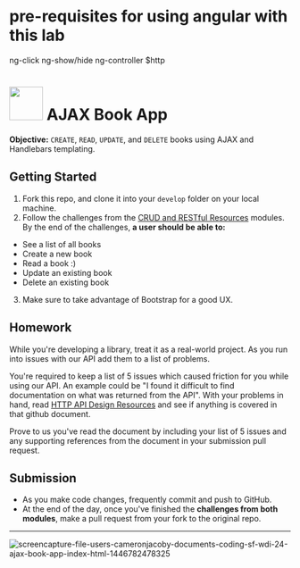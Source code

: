 # pre-requisites for using angular with this lab

ng-click
ng-show/hide
ng-controller
$http
















# <img src="https://cloud.githubusercontent.com/assets/7833470/10899314/63829980-8188-11e5-8cdd-4ded5bcb6e36.png" height="60"> AJAX Book App

**Objective:** `CREATE`, `READ`, `UPDATE`, and `DELETE` books using AJAX and Handlebars templating.

## Getting Started

1. Fork this repo, and clone it into your `develop` folder on your local machine.
2. Follow the challenges from the <a href="https://github.com/sf-wdi-24/modules/tree/master/week-03-restful-server-express/day-01" target="_blank">CRUD and RESTful Resources</a> modules. By the end of the challenges, **a user should be able to:**
  * See a list of all books
  * Create a new book
  * Read a book :)
  * Update an existing book
  * Delete an existing book
3. Make sure to take advantage of Bootstrap for a good UX.

## Homework

While you're developing a library, treat it as a real-world project. As you run into issues with our API add them to a list of problems.

You're required to keep a list of 5 issues which caused friction for you while using our API. An example could be "I found it difficult to find documentation on what was returned from the API".
                                                                                                                                               With your problems in hand, read <a href="https://github.com/gocardless/http-api-design" target="_blank">HTTP API Design Resources</a> and see if anything is covered in that github document.

Prove to us you've read the document by including your list of 5 issues and any supporting references from the document in your submission pull request.

## Submission

* As you make code changes, frequently commit and push to GitHub.
* At the end of the day, once you've finished the **challenges from both modules**, make a pull request from your fork to the original repo.

----------

![screencapture-file-users-cameronjacoby-documents-coding-sf-wdi-24-ajax-book-app-index-html-1446782478325](https://cloud.githubusercontent.com/assets/7833470/10989235/997e6de8-83f9-11e5-9267-5e65839a01ab.png)
